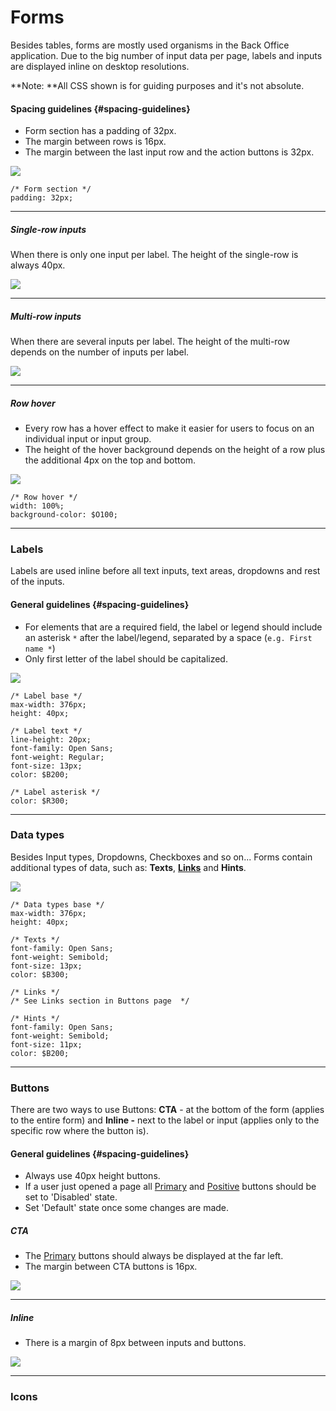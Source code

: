 # Forms

Besides tables, forms are mostly used organisms in the Back Office application. Due to the big number of input data per page, labels and inputs are displayed inline on desktop resolutions.

**Note: **All CSS shown is for guiding purposes and it's not absolute.

#### Spacing guidelines {#spacing-guidelines}

* Form section has a padding of 32px.
* The margin between rows is 16px.
* The margin between the last input row and the action buttons is 32px. 

![](/assets/organisms/forms-spacing.png)

```
/* Form section */
padding: 32px;
```

---

##### Single-row inputs

When there is only one input per label. The height of the single-row is always 40px.

![](/assets/organisms/forms-single-input-types.png)

---

##### Multi-row inputs

When there are several inputs per label. The height of the multi-row depends on the number of inputs per label.

![](/assets/organisms/forms-multi-input-types.png)

---

##### Row hover

* Every row has a hover effect to make it easier for users to focus on an individual input or input group.
* The height of the hover background depends on the height of a row plus the additional 4px on the top and bottom.

![](/assets/organisms/forms-rows-hover.png)

```
/* Row hover */
width: 100%;
background-color: $O100;
```

---

### Labels

Labels are used inline before all text inputs, text areas, dropdowns and rest of the inputs.

#### General guidelines {#spacing-guidelines}

* For elements that are a required field, the label or legend should include an asterisk `*` after the label/legend, separated by a space \(`e.g. First name *`\)
* Only first letter of the label should be capitalized.

![](/assets/organisms/forms-labels.png)

```
/* Label base */
max-width: 376px;
height: 40px;

/* Label text */
line-height: 20px;
font-family: Open Sans;
font-weight: Regular;
font-size: 13px;
color: $B200;

/* Label asterisk */
color: $R300;
```

---

### Data types

Besides Input types, Dropdowns, Checkboxes and so on... Forms contain additional types of data, such as: **Texts**, [**Links**](//atoms/buttons.html#links) and **Hints**.

![](/assets/organisms/forms-data-types.png)

```
/* Data types base */
max-width: 376px;
height: 40px;

/* Texts */
font-family: Open Sans;
font-weight: Semibold;
font-size: 13px;
color: $B300;

/* Links */
/* See Links section in Buttons page  */

/* Hints */
font-family: Open Sans;
font-weight: Semibold;
font-size: 11px;
color: $B200;
```

---

### Buttons

There are two ways to use Buttons: **CTA** - at the bottom of the form \(applies to the entire form\) and **Inline -** next to the label or input \(applies only to the specific row where the button is\).

#### General guidelines {#spacing-guidelines}

* Always use 40px height buttons.
* If a user just opened a page all [Primary](//atoms/buttons.html#primary) and [Positive](//atoms/buttons.html#positive) buttons should be set to 'Disabled' state.
* Set 'Default' state once some changes are made.

##### CTA

* The [Primary](//atoms/buttons.html#primary) buttons should always be displayed at the far left.
* The margin between CTA buttons is 16px.

![](/assets/organisms/forms-cta-buttons.png)

---

##### Inline

* There is a margin of 8px between inputs and buttons.

![](/assets/organisms/forms-inline-buttons.png)

---

### Icons



